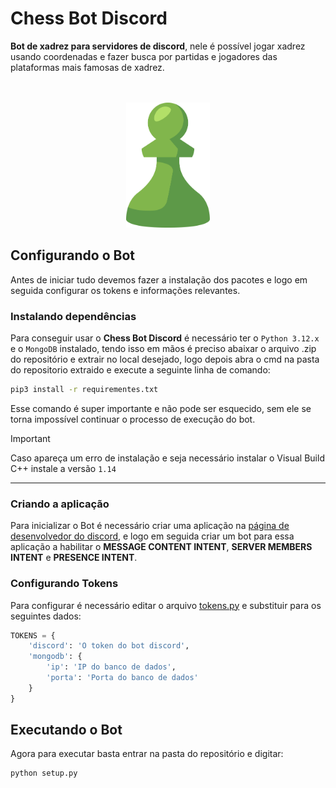 # Chess Bot Discord

**Bot de xadrez para servidores de discord**, nele é possível jogar xadrez usando coordenadas e fazer busca por partidas e jogadores das plataformas mais famosas de xadrez.<br><br><br>
<div align="center" styles='padding:500px'>
    <img src='image.png' height='200'/>
</div>

## Configurando o Bot

Antes de iniciar tudo devemos fazer a instalação dos pacotes e logo em seguida configurar os tokens e informações relevantes.

### Instalando dependências

Para conseguir usar o **Chess Bot Discord** é necessário ter o `Python 3.12.x` e o `MongoDB` instalado, tendo isso em mãos é preciso abaixar o arquivo .zip do repositório e extrair no local desejado, logo depois abra o cmd na pasta do repositorio extraido e execute a seguinte linha de comando:
```bash
pip3 install -r requirementes.txt
```
Esse comando é super importante e não pode ser esquecido, sem ele se torna impossível continuar o processo de execução do bot.
> [!IMPORTANT]
> Caso apareça um erro de instalação e seja necessário instalar o Visual Build C++ instale a versão `1.14`

<hr>

### Criando a aplicação

Para inicializar o Bot é necessário criar uma aplicação na [página de desenvolvedor do discord](https://discord.com/developers/applications), e logo em seguida criar um bot para essa aplicação a habilitar o **MESSAGE CONTENT INTENT**, **SERVER MEMBERS INTENT** e **PRESENCE INTENT**.

### Configurando Tokens

Para configurar é necessário editar o arquivo [tokens.py](./tokens.py) e substituir para os seguintes dados:
```py
TOKENS = {
    'discord': 'O token do bot discord',
    'mongodb': {
        'ip': 'IP do banco de dados',
        'porta': 'Porta do banco de dados'
    }
}
```

## Executando o Bot

Agora para executar basta entrar na pasta do repositório e digitar:

```bash
python setup.py
```
